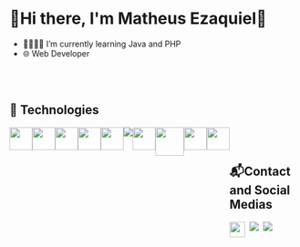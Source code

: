 # 🌿Hi there, I'm Matheus Ezaquiel🌿

- 🌱👨🏽‍💻 I’m currently learning Java and PHP
- 🌐 Web Developer 

<br/>
<br/>

## 💾 Technologies
<div style="display: flex">
  <img src="https://cdn.jsdelivr.net/gh/devicons/devicon/icons/html5/html5-original.svg" width="40px"/>
  <img src="https://cdn.jsdelivr.net/gh/devicons/devicon/icons/css3/css3-original.svg" width="40px"/>
  <img src="https://cdn.jsdelivr.net/gh/devicons/devicon/icons/bootstrap/bootstrap-original.svg" width="40px"/>
  <img src="https://cdn.jsdelivr.net/gh/devicons/devicon/icons/javascript/javascript-original.svg" width="40px"/> 
  <img src="https://cdn.jsdelivr.net/gh/devicons/devicon/icons/java/java-original.svg" width="40px"/>
  <img src="https://cdn.jsdelivr.net/gh/devicons/devicon/icons/spring/spring-original-wordmark.svg" />
  <img src="https://cdn.jsdelivr.net/gh/devicons/devicon/icons/php/php-original.svg" width="40px"/>   
  <img src="https://cdn.jsdelivr.net/gh/devicons/devicon/icons/mysql/mysql-plain-wordmark.svg" width="50px"/>
  <img src="https://cdn.jsdelivr.net/gh/devicons/devicon/icons/git/git-original.svg" width="40px"/>
  <img src="https://cdn.jsdelivr.net/gh/devicons/devicon/icons/github/github-original.svg" width="40px"/>               
<div/>

<br/>
<br/>
  
## 📬Contact and Social Medias

<div style="display: flex">

  <img height="27px" src="https://img.shields.io/badge/matheusezaquiel@outlook.com-Outlook-39E09B?style=for-the-badge&logo=outlook&logoColor=white&color=blue" />
  &nbsp;&nbsp;
  <a href="https://github.com/MatheusEzaquiel">
    <img src="https://img.shields.io/badge/GitHub-100000?style=for-the-badge&logo=github&logoColor=white"/>
  </a>
  &nbsp;&nbsp;
  <a href="https://www.linkedin.com/in/matheusezaquiel/">
    <img src="https://img.shields.io/badge/LinkedIn-0077B5?style=for-the-badge&logo=linkedin&logoColor=white"/>
  </a>
<div/>
 
